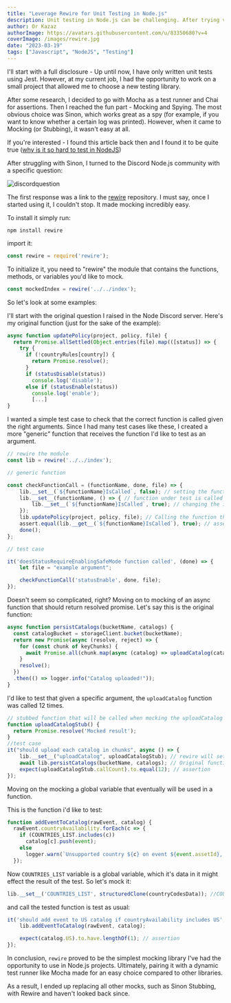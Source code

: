 ```yaml
---
title: "Leverage Rewire for Unit Testing in Node.js"
description: Unit testing in Node.js can be challenging. After trying various libraries, I found Rewire to be the most practical for testing purposes
author: Or Kazaz
authorImage: https://avatars.githubusercontent.com/u/83350680?v=4
coverImage: /images/rewire.jpg
date: "2023-03-19"
tags: ["Javascript", "NodeJS", "Testing"]
---
```


I'll start with a full disclosure - Up until now, I have only written unit tests using Jest. However, at my current job, I had the opportunity to work on a small project that allowed me to choose a new testing library.

After some research, I decided to go with Mocha as a test runner and Chai for assertions. Then I reached the fun part - Mocking and Spying.
The most obvious choice was Sinon, which works great as a spy (for example, if you want to know whether a certain log was printed). However, when it came to Mocking (or Stubbing), it wasn't easy at all.

If you're interested - I found this article back then and I found it to be quite true ([why is it so hard to test in NodeJS](https://www.vinnie.work/blog/2021-09-18-why-so-hard-testing-with-es6-imports))

After struggling with Sinon, I turned to the Discord Node.js community with a specific question:

![discordquestion](/images/discord-node-test.png)

The first response was a link to the [rewire](https://github.com/jhnns/rewire) repository. I must say, once I started using it, I couldn't stop. It made mocking incredibly easy.

To install it simply run:

```
npm install rewire
```
import it:
```js
const rewire = require('rewire');
```
To initialize it, you need to "rewire" the module that contains the functions, methods, or variables you'd like to mock.

```js
const mockedIndex = rewire('../../index');
```

So let's look at some examples:

I'll start with the original question I raised in the Node Discord server. 
Here's my original function (just for the sake of the example):

```js
async function updatePolicy(project, policy, file) {
  return Promise.allSettled(Object.entries(file).map(([status]) => {
    try {
      if (!countryRules[country]) {
        return Promise.resolve();
      }
      if (statusDisable(status))
        console.log('disable');
      else if (statusEnable(status))
        console.log('enable');
        [...]
}
```
I wanted a simple test case to check that the correct function is called given the right arguments. 
Since I had many test cases like these, I created a more "generic" function that receives the function I'd like to test as an argument.

```js
// rewire the module
const lib = rewire('../../index');

// generic function

const checkFunctionCall = (functionName, done, file) => {
    lib.__set__(`${functionName}IsCalled`, false); // setting the function under test to isCalled false
    lib.__set__(functionName, () => { // function under test is called
        lib.__set__(`${functionName}IsCalled`, true); // changing the isCalled to true in this case.
    });
    lib.updatePolicy(project, policy, file); // Calling the function that eventually calls the function i'd like to assert on
    assert.equal(lib.__get__(`${functionName}IsCalled`), true); // asserting that isCalled is true
    done();
};

// test case

it('doesStatusRequireEnablingSafeMode function called', (done) => {
    let file = "example argument";

    checkFunctionCall('statusEnable', done, file);
});
```

Doesn't seem so complicated, right?
Moving on to mocking of an async function that should return resolved promise. Let's say this is the original function:

```js
async function persistCatalogs(bucketName, catalogs) {
  const catalogBucket = storageClient.bucket(bucketName);
  return new Promise(async (resolve, reject) => {
    for (const chunk of keyChunks) {
      await Promise.all(chunk.map(async (catalog) => uploadCatalog(catalogBucket, cacheTtl, catalog, catalogs[catalog])));
    }
    resolve();
  })
  .then(() => logger.info("Catalog uploaded!"));
}
```
I'd like to test that given a specific argument, the `uploadCatalog` function was called 12 times.

```js
// stubbed function that will be called when mocking the uploadCatalog function
function uploadCatalogStub() {
  return Promise.resolve('Mocked result');
}
//test case
it("should upload each catalog in chunks", async () => {
    lib.__set__("uploadCatalog", uploadCatalogStub); // rewire will set uploadCatalogStub once uploadCatalog is called
    await lib.persistCatalogs(bucketName, catalogs); // Original function called
    expect(uploadCatalogStub.callCount).to.equal(12); // assertion
});
```

Moving on the mocking a global variable that eventually will be used in a function.

This is the function i'd like to test:

```js
function addEventToCatalog(rawEvent, catalog) {
  rawEvent.countryAvailability.forEach(c => {
    if (COUNTRIES_LIST.includes(c))
      catalog[c].push(event);
    else
      logger.warn(`Unsupported country ${c} on event ${event.assetId}, skipping for catalog`);
  });
```
Now `COUNTRIES_LIST` variable is a global variable, which it's data in it might effect the result of the test. So let's mock it:

```js
lib.__set__('COUNTRIES_LIST', structuredClone(countryCodesData)); //COUNTRIES_LIST is a global variable, here it'll return a clone of another data i chose.
```

and call the tested function is test as usual:

```js
it('should add event to US catalog if countryAvailability includes US', () => {
    lib.addEventToCatalog(rawEvent, catalog);

    expect(catalog.US).to.have.lengthOf(1); // assertion
});
```

In conclusion, `rewire` proved to be the simplest mocking library I've had the opportunity to use in Node.js projects. 
Ultimately, pairing it with a dynamic test runner like Mocha made for an easy choice compared to other libraries. 

As a result, I ended up replacing all other mocks, such as Sinon Stubbing, with Rewire and haven't looked back since.



